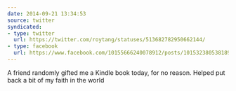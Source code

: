 ```yaml
---
date: 2014-09-21 13:34:53
source: twitter
syndicated:
- type: twitter
  url: https://twitter.com/roytang/statuses/513682782950662144/
- type: facebook
  url: https://www.facebook.com/10155666240078912/posts/10153238053818912
---
```


A friend randomly gifted me a Kindle book today, for no reason. Helped put back a bit of my faith in the world